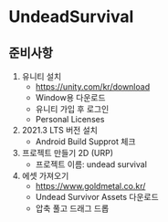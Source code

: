 # UndeadSurvival 

## 준비사항
1. 유니티 설치
    - https://unity.com/kr/download
    - Window용 다운로드
    - 유니티 가입 후 로그인
    - Personal Licenses
2. 2021.3 LTS 버전 설치
    - Android Build Supprot 체크
3. 프로젝트 만들기 2D (URP)
    - 프로젝트 이름: undead survival
4. 에셋 가져오기
    - https://www.goldmetal.co.kr/
    - Undead Survivor Assets 다운로드
    - 압축 풀고 드래그 드롭